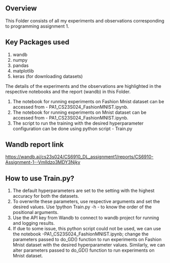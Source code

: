## Overview ##

This Folder consists of all my experiments and observations corresponding to programming assignment 1.

## Key Packages used ##
1. wandb
2. numpy
3. pandas
4. matplotlib
5. keras (for downloading datasets)

The details of the experiments and the observations are highlighted in the respective notebooks and the report (wandb) in this Folder.

1. The notebook for running experiments on Fashion Mnist dataset can be accessed from - PA1_CS23S024_FashionMNIST.ipynb.
2. The notebook for running experiments on Mnist dataset can be accessed from - PA1_CS23S024_FashionMNIST.ipynb.
3. The script to run the training with the desired hyperparameter configuration can be done using python script - Train.py

## Wandb report link ## 
https://wandb.ai/cs23s024/CS6910_DL_assignment1/reports/CS6910-Assignment-1--Vmlldzo3MDY3Njky

## How to use Train.py? ##
1. The default hyperparameters are set to the setting with the highest accuracy for both the datasets.
2. To overwrite these parameters, use respective arguments and set the desired values. Use !python Train.py -h - to know the order of the positional arguments.
3. Use the API key from Wandb to connect to wandb project for running and logging results.
4. If due to some issue, this python script could not be used, we can use the notebook -PA1_CS23S024_FashionMNIST.ipynb; change the parameters passed to do_GD() function to run experiments on Fashion Mnist dataset with the desired hyperparameter values. Similarly, we can alter parameters passed to do_GD() function to run experiments on Mnist dataset.
